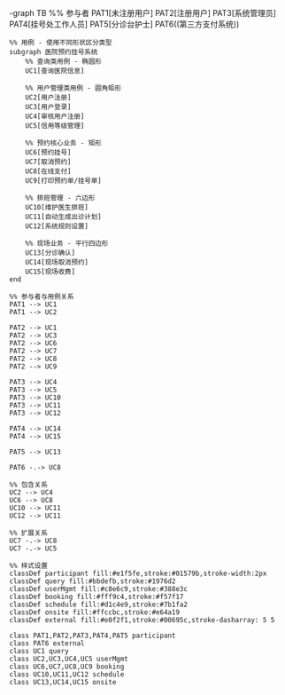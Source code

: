  -graph TB
    %% 参与者
    PAT1[未注册用户]
    PAT2[注册用户]
    PAT3[系统管理员]
    PAT4[挂号处工作人员]
    PAT5[分诊台护士]
    PAT6((第三方支付系统))
    
    %% 用例 - 使用不同形状区分类型
    subgraph 医院预约挂号系统
        %% 查询类用例 - 椭圆形
        UC1[查询医院信息]
        
        %% 用户管理类用例 - 圆角矩形
        UC2[用户注册]
        UC3[用户登录]
        UC4[审核用户注册]
        UC5[信用等级管理]
        
        %% 预约核心业务 - 矩形
        UC6[预约挂号]
        UC7[取消预约]
        UC8[在线支付]
        UC9[打印预约单/挂号单]
        
        %% 排班管理 - 六边形
        UC10[维护医生排班]
        UC11[自动生成出诊计划]
        UC12[系统规则设置]
        
        %% 现场业务 - 平行四边形
        UC13[分诊确认]
        UC14[现场取消预约]
        UC15[现场收费]
    end
    
    %% 参与者与用例关系
    PAT1 --> UC1
    PAT1 --> UC2
    
    PAT2 --> UC1
    PAT2 --> UC3
    PAT2 --> UC6
    PAT2 --> UC7
    PAT2 --> UC8
    PAT2 --> UC9
    
    PAT3 --> UC4
    PAT3 --> UC5
    PAT3 --> UC10
    PAT3 --> UC11
    PAT3 --> UC12
    
    PAT4 --> UC14
    PAT4 --> UC15
    
    PAT5 --> UC13
    
    PAT6 -.-> UC8
    
    %% 包含关系
    UC2 --> UC4
    UC6 --> UC8
    UC10 --> UC11
    UC12 --> UC11
    
    %% 扩展关系
    UC7 -.-> UC8
    UC7 -.-> UC5
    
    %% 样式设置
    classDef participant fill:#e1f5fe,stroke:#01579b,stroke-width:2px
    classDef query fill:#bbdefb,stroke:#1976d2
    classDef userMgmt fill:#c8e6c9,stroke:#388e3c
    classDef booking fill:#fff9c4,stroke:#f57f17
    classDef schedule fill:#d1c4e9,stroke:#7b1fa2
    classDef onsite fill:#ffccbc,stroke:#e64a19
    classDef external fill:#e0f2f1,stroke:#00695c,stroke-dasharray: 5 5
    
    class PAT1,PAT2,PAT3,PAT4,PAT5 participant
    class PAT6 external
    class UC1 query
    class UC2,UC3,UC4,UC5 userMgmt
    class UC6,UC7,UC8,UC9 booking
    class UC10,UC11,UC12 schedule
    class UC13,UC14,UC15 onsite

